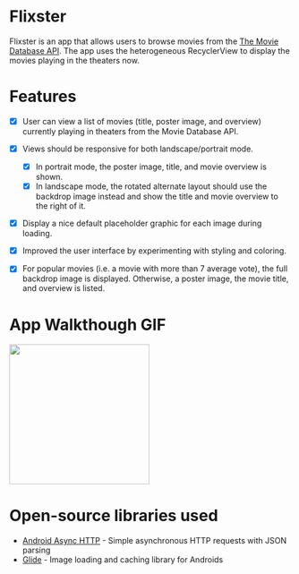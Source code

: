# Flixster
Flixster is an app that allows users to browse movies from the [The Movie Database API](http://docs.themoviedb.apiary.io/#). The app uses the heterogeneous RecyclerView to display the movies playing in the theaters now.

# Features
- [x] User can view a list of movies (title, poster image, and overview) currently playing in theaters from the Movie Database API.

- [x] Views should be responsive for both landscape/portrait mode.
   - [x] In portrait mode, the poster image, title, and movie overview is shown.
   - [x] In landscape mode, the rotated alternate layout should use the backdrop image instead and show the title and movie overview to the right of it.

- [x] Display a nice default placeholder graphic for each image during loading.
- [x] Improved the user interface by experimenting with styling and coloring.
- [x] For popular movies (i.e. a movie with more than 7 average vote), the full backdrop image is displayed. Otherwise, a poster image, the movie title, and overview is listed.

# App Walkthough GIF

<img src="" width=250><br>
 
# Open-source libraries used

- [Android Async HTTP](https://github.com/codepath/CPAsyncHttpClient) - Simple asynchronous HTTP requests with JSON parsing
- [Glide](https://github.com/bumptech/glide) - Image loading and caching library for Androids